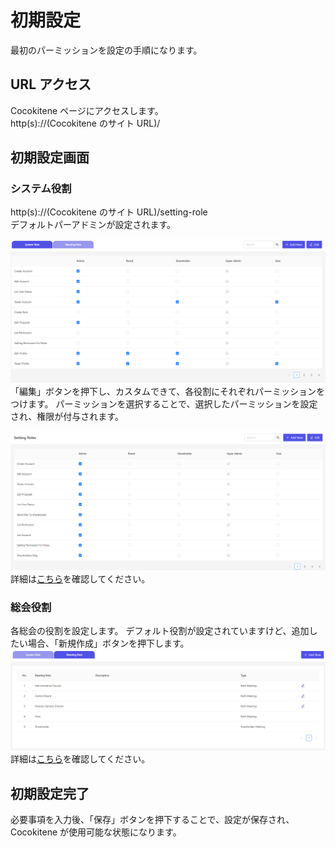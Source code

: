 # 初期設定

最初のパーミッションを設定の手順になります。

## URL アクセス

Cocokitene ページにアクセスします。  
http(s)://(Cocokitene のサイト URL)/

## 初期設定画面

### システム役割

http(s)://(Cocokitene のサイト URL)/setting-role</br>
デフォルトパーアドミンが設定されます。

![設定](img/system_setting/first_setting1.png)  
「編集」ボタンを押下し、カスタムできて、各役割にそれぞれパーミッションをつけます。
パーミッションを選択することで、選択したパーミッションを設定され、権限が付与されます。

![設定](img/system_setting/first_setting2.png)  
詳細は[こちら](/ja/permission)を確認してください。

### 総会役割
各総会の役割を設定します。
デフォルト役割が設定されていますけど、追加したい場合、「新規作成」ボタンを押下します。
![設定](img/system_setting/first_setting3.png)  
詳細は[こちら](/ja/paticipant)を確認してください。

## 初期設定完了

必要事項を入力後、「保存」ボタンを押下することで、設定が保存され、Cocokitene が使用可能な状態になります。
